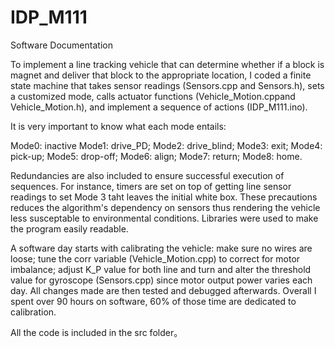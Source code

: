 # IDP_M111
Software Documentation

To implement a line tracking vehicle that can determine whether if a block is magnet and deliver that block to the appropriate location, I coded a finite state machine that takes sensor readings (Sensors.cpp and Sensors.h), sets a customized mode, calls actuator functions (Vehicle_Motion.cppand Vehicle_Motion.h), and implement a sequence of actions (IDP_M111.ino).

It is very important to know what each mode entails:

Mode0: inactive
Mode1: drive_PD; 
Mode2: drive_blind; 
Mode3: exit; 
Mode4: pick-up; 
Mode5: drop-off; 
Mode6: align; 
Mode7: return; 
Mode8: home.

Redundancies are also included to ensure successful execution of sequences. For instance, timers are set on top of getting line sensor readings to set Mode 3 taht leaves the initial white box. These precautions reduces the algorithm's dependency on sensors thus rendering the vehicle less susceptable to environmental conditions. Libraries were used to make the program easily readable.

A software day starts with calibrating the vehicle: make sure no wires are loose; tune the corr variable (Vehicle_Motion.cpp) to correct for motor imbalance; adjust K_P value for both line and turn and alter the threshold value for gyroscope (Sensors.cpp) since motor output power varies each day. All changes made are then tested and debugged afterwards. Overall I spent over 90 hours on software, 60% of those time are dedicated to calibration.

All the code is included in the src folder。
